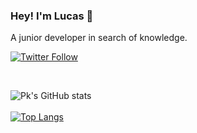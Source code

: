 ### Hey! I'm Lucas 🥳
A junior developer in search of knowledge.

[![Twitter Follow](https://img.shields.io/twitter/follow/oLucass11?color=1DA1F2&logo=twitter&style=for-the-badge)](https://twitter.com/intent/follow?original_referer=https%3A%2F%2Fgithub.com%2Fmgrein&screen_name=oLucass11)

<br />

![Pk's GitHub stats](https://github-readme-stats.vercel.app/api?username=olucaspk&show_icons=true&theme=dark) <br /><br /> [![Top Langs](https://github-readme-stats.vercel.app/api/top-langs/?username=olucaspk&langs_count=8&theme=dark)](https://github.com/anuraghazra/github-readme-stats)
